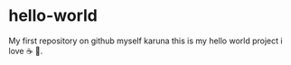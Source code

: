 # hello-world
My first repository on github
  myself karuna this is my hello world project 
  i love :coffee: :pizza:.
